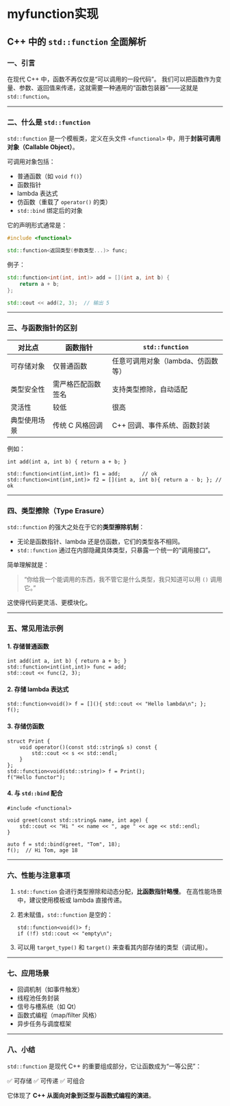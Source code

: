 # myfunction实现

## C++ 中的 `std::function` 全面解析

### 一、引言

在现代 C++ 中，函数不再仅仅是“可以调用的一段代码”。
 我们可以把函数作为变量、参数、返回值来传递，这就需要一种通用的“函数包装器”——这就是 `std::function`。

------

### 二、什么是 `std::function`

`std::function` 是一个模板类，定义在头文件 `<functional>` 中，用于**封装可调用对象（Callable Object）**。

可调用对象包括：

- 普通函数（如 `void f()`）
- 函数指针
- lambda 表达式
- 仿函数（重载了 `operator()` 的类）
- `std::bind` 绑定后的对象

它的声明形式通常是：

```c++
#include <functional>

std::function<返回类型(参数类型...)> func;
```

例子：

```c++
std::function<int(int, int)> add = [](int a, int b) {
    return a + b;
};

std::cout << add(2, 3);  // 输出 5
```

------

### 三、与函数指针的区别

| 对比点       | 函数指针           | `std::function`                    |
| ------------ | ------------------ | ---------------------------------- |
| 可存储对象   | 仅普通函数         | 任意可调用对象（lambda、仿函数等） |
| 类型安全性   | 需严格匹配函数签名 | 支持类型擦除，自动适配             |
| 灵活性       | 较低               | 很高                               |
| 典型使用场景 | 传统 C 风格回调    | C++ 回调、事件系统、函数封装       |

例如：

```
int add(int a, int b) { return a + b; }

std::function<int(int,int)> f1 = add;       // ok
std::function<int(int,int)> f2 = [](int a, int b){ return a - b; }; // ok
```

------

### 四、类型擦除（Type Erasure）

`std::function` 的强大之处在于它的**类型擦除机制**：

- 无论是函数指针、lambda 还是仿函数，它们的类型各不相同。
- `std::function` 通过在内部隐藏具体类型，只暴露一个统一的“调用接口”。

简单理解就是：

> “你给我一个能调用的东西，我不管它是什么类型，我只知道可以用 `()` 调用它。”

这使得代码更灵活、更模块化。

------

### 五、常见用法示例

#### 1. 存储普通函数

```
int add(int a, int b) { return a + b; }
std::function<int(int,int)> func = add;
std::cout << func(2, 3);
```

#### 2. 存储 lambda 表达式

```
std::function<void()> f = [](){ std::cout << "Hello lambda\n"; };
f();
```

#### 3. 存储仿函数

```
struct Print {
    void operator()(const std::string& s) const {
        std::cout << s << std::endl;
    }
};
std::function<void(std::string)> f = Print();
f("Hello functor");
```

#### 4. 与 `std::bind` 配合

```
#include <functional>

void greet(const std::string& name, int age) {
    std::cout << "Hi " << name << ", age " << age << std::endl;
}

auto f = std::bind(greet, "Tom", 18);
f();  // Hi Tom, age 18
```

------

### 六、性能与注意事项

1. `std::function` 会进行类型擦除和动态分配，**比函数指针略慢**。
    在高性能场景中，建议使用模板或 lambda 直接传递。

2. 若未赋值，`std::function` 是空的：

   ```
   std::function<void()> f;
   if (!f) std::cout << "empty\n";
   ```

3. 可以用 `target_type()` 和 `target()` 来查看其内部存储的类型（调试用）。

------

### 七、应用场景

- 回调机制（如事件触发）
- 线程池任务封装
- 信号与槽系统（如 Qt）
- 函数式编程（map/filter 风格）
- 异步任务与调度框架

------

### 八、小结

`std::function` 是现代 C++ 的重要组成部分，它让函数成为“一等公民”：

 ✅ 可存储
 ✅ 可传递
 ✅ 可组合

它体现了 **C++ 从面向对象到泛型与函数式编程的演进**。